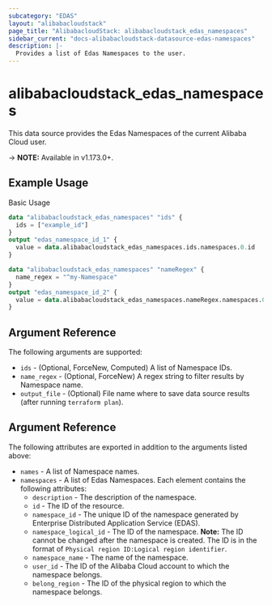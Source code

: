 ```yaml
---
subcategory: "EDAS"
layout: "alibabacloudstack"
page_title: "AlibabacloudStack: alibabacloudstack_edas_namespaces"
sidebar_current: "docs-alibabacloudstack-datasource-edas-namespaces"
description: |-
  Provides a list of Edas Namespaces to the user.
---
```


# alibabacloudstack\_edas\_namespaces

This data source provides the Edas Namespaces of the current Alibaba Cloud user.

-> **NOTE:** Available in v1.173.0+.

## Example Usage

Basic Usage

```terraform
data "alibabacloudstack_edas_namespaces" "ids" {
  ids = ["example_id"]
}
output "edas_namespace_id_1" {
  value = data.alibabacloudstack_edas_namespaces.ids.namespaces.0.id
}

data "alibabacloudstack_edas_namespaces" "nameRegex" {
  name_regex = "^my-Namespace"
}
output "edas_namespace_id_2" {
  value = data.alibabacloudstack_edas_namespaces.nameRegex.namespaces.0.id
}
```

## Argument Reference

The following arguments are supported:

* `ids` - (Optional, ForceNew, Computed)  A list of Namespace IDs.
* `name_regex` - (Optional, ForceNew) A regex string to filter results by Namespace name.
* `output_file` - (Optional) File name where to save data source results (after running `terraform plan`).

## Argument Reference

The following attributes are exported in addition to the arguments listed above:

* `names` - A list of Namespace names.
* `namespaces` - A list of Edas Namespaces. Each element contains the following attributes:
  * `description` - The description of the namespace.
  * `id` - The ID of the resource.
  * `namespace_id` - The unique ID of the namespace generated by Enterprise Distributed Application Service (EDAS).
  * `namespace_logical_id` - The ID of the namespace. **Note:** The ID cannot be changed after the namespace is created. The ID is in the format of `Physical region ID:Logical region identifier`.
  * `namespace_name` - The name of the namespace.
  * `user_id` - The ID of the Alibaba Cloud account to which the namespace belongs.
  * `belong_region` - The ID of the physical region to which the namespace belongs.